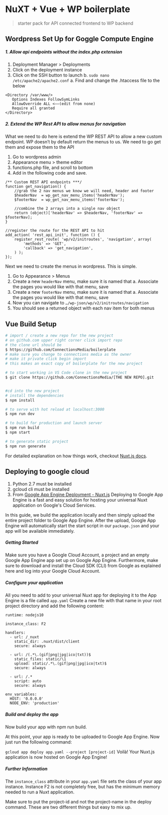 # NuXT + Vue + WP boilerplate

> starter pack for API connected frontend to WP backend

## Wordpress Set Up for Goggle Compute Engine

##### 1. Allow api endpoints without the index.php extension

1. Deployment Manager > Deployments
2. Click on the deployment instance
3. Click on the SSH button to launch
b. `sudo nano /etc/apache2/apache2.conf`
a. Find and change the .htaccess file to the below

```
<Directory /var/www/>
   Options Indexes FollowSymLinks
   AllowOverride ALL <——(edit from none)
   Require all granted
</Directory>
```


##### 2. Extend the WP Rest API to allow menus for navigation
What we need to do here is extend the WP REST API to allow a new custom endpoint. WP doesn’t by default return the menus to us. We need to go get them and expose them to the API
1. Go to wordpress admin
2. Appearance menu > theme editor
3. functions.php file, and scroll to bottom
4. Add in the following code and save.
```
/** Custom REST API endpoints ***/
function get_navigation() {
	//grab the 2 nav menus we know we will need, header and footer
	$headerNav 	= wp_get_nav_menu_items('headerNav');
	$footerNav	= wp_get_nav_menu_items('footerNav');
	
	//combine the 2 arrays into a single nav object
	return (object)['headerNav' => $headerNav, 'footerNav' => $footerNav];
}

//register the route for the REST API to hit
add_action( 'rest_api_init', function () {
    register_rest_route( 'wp/v2/initroutes', 'navigation', array(
        'methods' => 'GET',
        'callback' => 'get_navigation',
    ) );
});
```

Next we need to create the menus in wordpress. This is simple.
1. Go to Appearance > Menus
2. Create a new `headerNav` menu, make sure it is named that
a. Associate the pages you would like with that menu, save
3. Create a new `footerNav` menu, make sure it is named that
a. Associate the pages you would like with that menu, save
4. Now you can navigate to `…/wp-json/wp/v2/initroutes/navigation`
5. You should see a returned object with each nav item for both menus


## Vue Build Setup

``` bash
# import / create a new repo for the new project
# on github.com upper right corner click import repo
# the clone url should be
$ https://github.com/ConnectionsMedia/boilerplate
# make sure you change to connections media as the owner
# make it private click begin import
# this makes an exact copy of boilerplate for the new project

# to start working in VS Code clone in the new project
$ git clone https://github.com/ConnectionsMedia/[THE NEW REPO].git


#cd into the new project
# install the dependencies
$ npm install

# to serve with hot reload at localhost:3000
$ npm run dev

# to build for production and launch server
$ npm run build
$ npm start

# to generate static project
$ npm run generate
```

For detailed explanation on how things work, checkout [Nuxt.js docs](https://nuxtjs.org).


## Deploying to google cloud
1. Python 2.7 must be installed
2. gcloud cli must be installed
3. From [Google App Engine Deployment - Nuxt.js](https://nuxtjs.org/faq/appengine-deployment/)
Deploying to Google App Engine is a fast and easy solution for hosting your universal Nuxt application on Google's Cloud Services.

In this guide, we build the application locally and then simply upload the entire project folder to Google App Engine. After the upload, Google App Engine will automatically start the start script in our `package.json` and your app will be available immediately.

##### Getting Started
Make sure you have a Google Cloud Account, a project and an empty Google App Engine app set up on Google App Engine. Furthermore, make sure to download and install the Cloud SDK (CLI) from Google as explained here and log into your Google Cloud Account.

##### Configure your application
All you need to add to your universal Nuxt app for deploying it to the App Engine is a file called `app.yaml` Create a new file with that name in your root project directory and add the following content:

```
runtime: nodejs10

instance_class: F2

handlers:
  - url: /_nuxt
    static_dir: .nuxt/dist/client
    secure: always

  - url: /(.*\.(gif|png|jpg|ico|txt))$
    static_files: static/\1
    upload: static/.*\.(gif|png|jpg|ico|txt)$
    secure: always

  - url: /.*
    script: auto
    secure: always

env_variables:
  HOST: '0.0.0.0'
  NODE_ENV: 'production'
```

##### Build and deploy the app
Now build your app with npm run build.

At this point, your app is ready to be uploaded to Google App Engine. Now just run the following command:

`gcloud app deploy app.yaml --project [project-id]`
Voilà! Your Nuxt.js application is now hosted on Google App Engine!

##### Further Information
The `instance_class` attribute in your `app.yaml` file sets the class of your app instance. Instance F2 is not completely free, but has the minimum memory needed to run a Nuxt application.

Make sure to put the project-id and not the project-name in the deploy command. These are two different things but easy to mix up.
